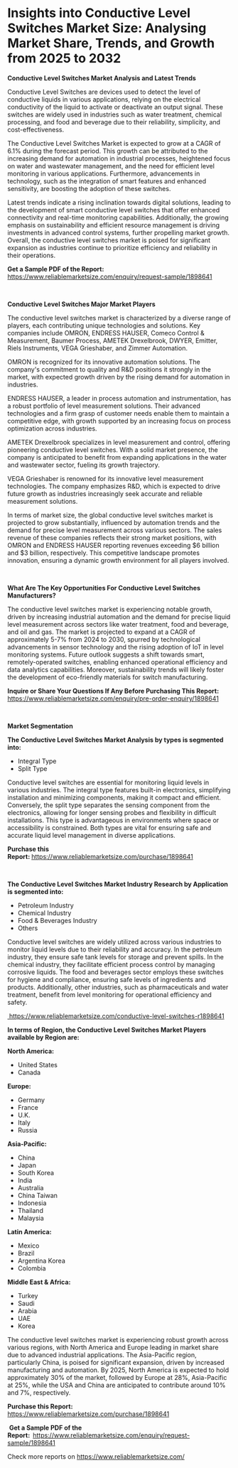 <p><h1>Insights into Conductive Level Switches Market Size: Analysing Market Share, Trends, and Growth from 2025 to 2032</h1></p><p><strong>Conductive Level Switches Market Analysis and Latest Trends</strong></p>
<p><p>Conductive Level Switches are devices used to detect the level of conductive liquids in various applications, relying on the electrical conductivity of the liquid to activate or deactivate an output signal. These switches are widely used in industries such as water treatment, chemical processing, and food and beverage due to their reliability, simplicity, and cost-effectiveness.</p><p>The Conductive Level Switches Market is expected to grow at a CAGR of 6.1% during the forecast period. This growth can be attributed to the increasing demand for automation in industrial processes, heightened focus on water and wastewater management, and the need for efficient level monitoring in various applications. Furthermore, advancements in technology, such as the integration of smart features and enhanced sensitivity, are boosting the adoption of these switches.</p><p>Latest trends indicate a rising inclination towards digital solutions, leading to the development of smart conductive level switches that offer enhanced connectivity and real-time monitoring capabilities. Additionally, the growing emphasis on sustainability and efficient resource management is driving investments in advanced control systems, further propelling market growth. Overall, the conductive level switches market is poised for significant expansion as industries continue to prioritize efficiency and reliability in their operations.</p></p>
<p><strong>Get a Sample PDF of the Report:&nbsp;</strong> <a href="https://www.reliablemarketsize.com/enquiry/request-sample/1898641?utm_campaign=2212&utm_medium=2&utm_source=Github&utm_content=ia&utm_term=16022025&utm_id=conductive-level-switches">https://www.reliablemarketsize.com/enquiry/request-sample/1898641</a></p>
<p>&nbsp;</p>
<p><strong>Conductive Level Switches Major Market Players</strong></p>
<p><p>The conductive level switches market is characterized by a diverse range of players, each contributing unique technologies and solutions. Key companies include OMRON, ENDRESS HAUSER, Comeco Control & Measurement, Baumer Process, AMETEK Drexelbrook, DWYER, Emitter, Riels Instruments, VEGA Grieshaber, and Zimmer Automation.</p><p>OMRON is recognized for its innovative automation solutions. The company's commitment to quality and R&D positions it strongly in the market, with expected growth driven by the rising demand for automation in industries.</p><p>ENDRESS HAUSER, a leader in process automation and instrumentation, has a robust portfolio of level measurement solutions. Their advanced technologies and a firm grasp of customer needs enable them to maintain a competitive edge, with growth supported by an increasing focus on process optimization across industries.</p><p>AMETEK Drexelbrook specializes in level measurement and control, offering pioneering conductive level switches. With a solid market presence, the company is anticipated to benefit from expanding applications in the water and wastewater sector, fueling its growth trajectory.</p><p>VEGA Grieshaber is renowned for its innovative level measurement technologies. The company emphasizes R&D, which is expected to drive future growth as industries increasingly seek accurate and reliable measurement solutions.</p><p>In terms of market size, the global conductive level switches market is projected to grow substantially, influenced by automation trends and the demand for precise level measurement across various sectors. The sales revenue of these companies reflects their strong market positions, with OMRON and ENDRESS HAUSER reporting revenues exceeding $6 billion and $3 billion, respectively. This competitive landscape promotes innovation, ensuring a dynamic growth environment for all players involved.</p></p>
<p>&nbsp;</p>
<p><strong>What Are The Key Opportunities For Conductive Level Switches Manufacturers?</strong></p>
<p><p>The conductive level switches market is experiencing notable growth, driven by increasing industrial automation and the demand for precise liquid level measurement across sectors like water treatment, food and beverage, and oil and gas. The market is projected to expand at a CAGR of approximately 5-7% from 2024 to 2030, spurred by technological advancements in sensor technology and the rising adoption of IoT in level monitoring systems. Future outlook suggests a shift towards smart, remotely-operated switches, enabling enhanced operational efficiency and data analytics capabilities. Moreover, sustainability trends will likely foster the development of eco-friendly materials for switch manufacturing.</p></p>
<p><strong>Inquire or Share Your Questions If Any Before Purchasing This Report:</strong> <a href="https://www.reliablemarketsize.com/enquiry/pre-order-enquiry/1898641?utm_campaign=2212&utm_medium=2&utm_source=Github&utm_content=ia&utm_term=16022025&utm_id=conductive-level-switches">https://www.reliablemarketsize.com/enquiry/pre-order-enquiry/1898641</a></p>
<p>&nbsp;</p>
<p><strong>Market Segmentation</strong></p>
<p><strong>The Conductive Level Switches Market Analysis by types is segmented into:</strong></p>
<p><ul><li>Integral Type</li><li>Split Type</li></ul></p>
<p><p>Conductive level switches are essential for monitoring liquid levels in various industries. The integral type features built-in electronics, simplifying installation and minimizing components, making it compact and efficient. Conversely, the split type separates the sensing component from the electronics, allowing for longer sensing probes and flexibility in difficult installations. This type is advantageous in environments where space or accessibility is constrained. Both types are vital for ensuring safe and accurate liquid level management in diverse applications.</p></p>
<p><strong>Purchase this Report:&nbsp;</strong><a href="https://www.reliablemarketsize.com/purchase/1898641?utm_campaign=2212&utm_medium=2&utm_source=Github&utm_content=ia&utm_term=16022025&utm_id=conductive-level-switches">https://www.reliablemarketsize.com/purchase/1898641</a></p>
<p>&nbsp;</p>
<p><strong>The Conductive Level Switches Market Industry Research by Application is segmented into:</strong></p>
<p><ul><li>Petroleum Industry</li><li>Chemical Industry</li><li>Food & Beverages Industry</li><li>Others</li></ul></p>
<p><p>Conductive level switches are widely utilized across various industries to monitor liquid levels due to their reliability and accuracy. In the petroleum industry, they ensure safe tank levels for storage and prevent spills. In the chemical industry, they facilitate efficient process control by managing corrosive liquids. The food and beverages sector employs these switches for hygiene and compliance, ensuring safe levels of ingredients and products. Additionally, other industries, such as pharmaceuticals and water treatment, benefit from level monitoring for operational efficiency and safety.</p></p>
<p><a href="https://www.reliablemarketsize.com/conductive-level-switches-r1898641?utm_campaign=2212&utm_medium=2&utm_source=Github&utm_content=ia&utm_term=16022025&utm_id=conductive-level-switches">&nbsp;https://www.reliablemarketsize.com/conductive-level-switches-r1898641</a></p>
<p><strong>In terms of Region, the Conductive Level Switches Market Players available by Region are:</strong></p>
<p>
    <p> <strong> North America: </strong>
        <ul>
            <li>United States</li>
            <li>Canada</li>
        </ul>
        </p> 
    <p> <strong> Europe: </strong>
        <ul>
            <li>Germany</li>
            <li>France</li>
            <li>U.K.</li>
            <li>Italy</li>
            <li>Russia</li>
        </ul>
        </p> 
    <p> <strong> Asia-Pacific: </strong>
        <ul>
            <li>China</li>
            <li>Japan</li>
            <li>South Korea</li>
            <li>India</li>
            <li>Australia</li>
            <li>China Taiwan</li>
            <li>Indonesia</li>
            <li>Thailand</li>
            <li>Malaysia</li>
        </ul>
        </p> 
    <p> <strong> Latin America: </strong>
        <ul>
            <li>Mexico</li>
            <li>Brazil</li>
            <li>Argentina Korea</li>
            <li>Colombia</li>
        </ul>
        </p> 
    <p> <strong> Middle East & Africa: </strong>
        <ul>
            <li>Turkey</li>
            <li>Saudi</li>
            <li>Arabia</li>
            <li>UAE</li>
            <li>Korea</li>
        </ul>
    </p>
    </p>
<p><p>The conductive level switches market is experiencing robust growth across various regions, with North America and Europe leading in market share due to advanced industrial applications. The Asia-Pacific region, particularly China, is poised for significant expansion, driven by increased manufacturing and automation. By 2025, North America is expected to hold approximately 30% of the market, followed by Europe at 28%, Asia-Pacific at 25%, while the USA and China are anticipated to contribute around 10% and 7%, respectively.</p></p>
<p><strong>Purchase this Report: </strong><a href="https://www.reliablemarketsize.com/purchase/1898641?utm_campaign=2212&utm_medium=2&utm_source=Github&utm_content=ia&utm_term=16022025&utm_id=conductive-level-switches">https://www.reliablemarketsize.com/purchase/1898641</a></p>
<p>&nbsp;<strong>Get a Sample PDF of the Report:&nbsp;&nbsp;</strong><a href="https://www.reliablemarketsize.com/enquiry/request-sample/1898641?utm_campaign=2212&utm_medium=2&utm_source=Github&utm_content=ia&utm_term=16022025&utm_id=conductive-level-switches">https://www.reliablemarketsize.com/enquiry/request-sample/1898641</a></p>
<p><strong></strong></p>
<p>Check more reports on <a href="https://www.reliablemarketsize.com/?utm_campaign=2212&utm_medium=2&utm_source=Github&utm_content=ia&utm_term=16022025&utm_id=conductive-level-switches">https://www.reliablemarketsize.com/</a></p>